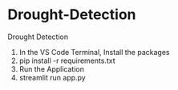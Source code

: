 # Drought-Detection
Drought Detection


1. In the VS Code Terminal, Install the packages
2. pip install -r requirements.txt
3. Run the Application
4. streamlit run app.py
